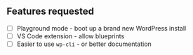 ## Features requested
- [ ] Playground mode - boot up a brand new WordPress install
- [ ] VS Code extension - allow blueprints
- [ ] Easier to use `wp-cli` - or better documentation